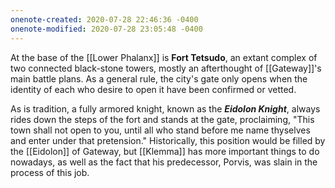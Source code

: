 ```yaml
---
onenote-created: 2020-07-28 22:46:36 -0400
onenote-modified: 2020-07-28 23:05:48 -0400
---
```


At the base of the [[Lower Phalanx]] is **Fort Tetsudo**, an extant complex of two connected black-stone towers, mostly an afterthought of [[Gateway]]'s main battle plans. As a general rule, the city's gate only opens when the identity of each who desire to open it have been confirmed or vetted.

As is tradition, a fully armored knight, known as the ***Eidolon Knight***, always rides down the steps of the fort and stands at the gate, proclaiming, "This town shall not open to you, until all who stand before me name thyselves and enter under that pretension." Historically, this position would be filled by the [[Eidolon]] of Gateway, but [[Klemma]] has more important things to do nowadays, as well as the fact that his predecessor, Porvis, was slain in the process of this job.